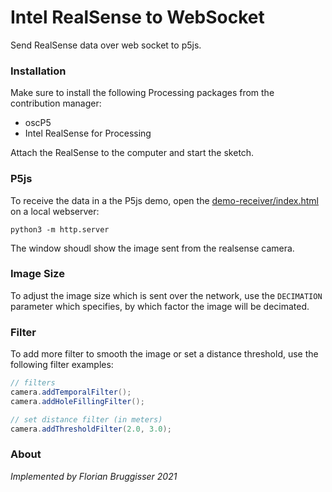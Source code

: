 # Intel RealSense to WebSocket
Send RealSense data over web socket to p5js.

### Installation

Make sure to install the following Processing packages from the contribution manager:

* oscP5
* Intel RealSense for Processing

Attach the RealSense to the computer and start the sketch.

### P5js

To receive the data in a the P5js demo, open the [demo-receiver/index.html](demo-receiver/index.html) on a local webserver:

```
python3 -m http.server
```

The window shoudl show the image sent from the realsense camera.

### Image Size
To adjust the image size which is sent over the network, use the `DECIMATION` parameter which specifies, by which factor the image will be decimated.

### Filter
To add more filter to smooth the image or set a distance threshold, use the following filter examples:

```java
// filters
camera.addTemporalFilter();
camera.addHoleFillingFilter();

// set distance filter (in meters)
camera.addThresholdFilter(2.0, 3.0);
```

### About

*Implemented by Florian Bruggisser 2021*
